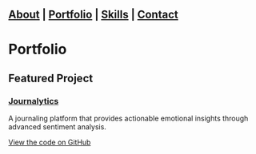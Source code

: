 [About](index.md) | [Portfolio](portfolio.md) | [Skills](skills.md) | [Contact](contact.md)
---
# Portfolio

## Featured Project
### [Journalytics](projects/journalytics.md)
A journaling platform that provides actionable emotional insights through advanced sentiment analysis.

[View the code on GitHub](https://github.com/William040802/Journalytics)
